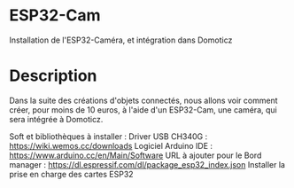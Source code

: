 # ESP32-Cam
Installation de l'ESP32-Caméra, et intégration dans Domoticz

# Description
Dans la suite des créations d'objets connectés, nous allons voir comment créer, pour moins de 10 euros, à l'aide d'un ESP32-Cam, une caméra, qui sera intégrée à Domoticz.


Soft et bibliothèques à installer :
Driver USB CH340G : https://wiki.wemos.cc/downloads
Logiciel Arduino IDE : https://www.arduino.cc/en/Main/Software
URL à ajouter pour le Bord manager : https://dl.espressif.com/dl/package_esp32_index.json
Installer la prise en charge des cartes ESP32
